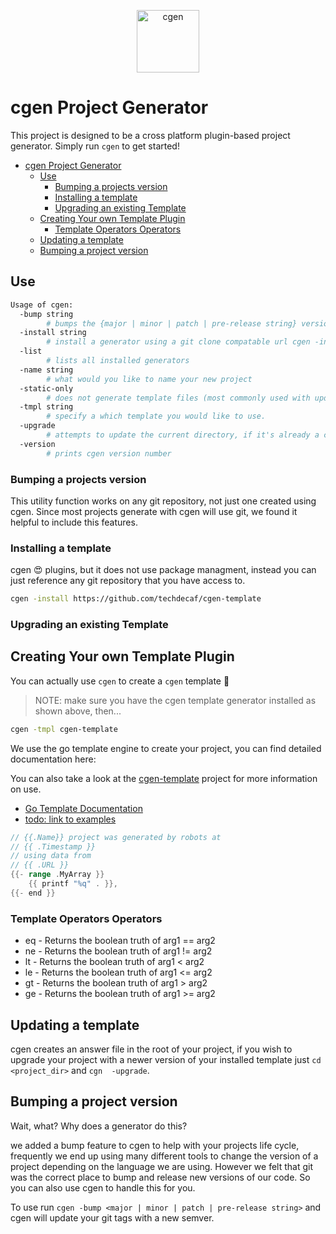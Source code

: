 
<p align="center">
  <img alt="cgen" src="https://images.techdecaf.com/fit-in/100x/techdecaf/cgen_logo.png" width="100" />
</p>

# cgen Project Generator

This project is designed to be a cross platform plugin-based project generator.
Simply run `cgen` to get started!

- [cgen Project Generator](#cgen-project-generator)
  - [Use](#use)
    - [Bumping a projects version](#bumping-a-projects-version)
    - [Installing a template](#installing-a-template)
    - [Upgrading an existing Template](#upgrading-an-existing-template)
  - [Creating Your own Template Plugin](#creating-your-own-template-plugin)
    - [Template Operators Operators](#template-operators-operators)
  - [Updating a template](#updating-a-template)
  - [Bumping a project version](#bumping-a-project-version)

## Use

```bash
Usage of cgen:
  -bump string
        # bumps the {major | minor | patch | pre-release string} version of the current directory using git tags.
  -install string
        # install a generator using a git clone compatable url cgen -install <url>
  -list
        # lists all installed generators
  -name string
        # what would you like to name your new project
  -static-only
        # does not generate template files (most commonly used with update)
  -tmpl string
        # specify a which template you would like to use.
  -upgrade
        # attempts to update the current directory, if it's already a cgen project
  -version
        # prints cgen version number
```

### Bumping a projects version

This utility function works on any git repository, not just one created using cgen.  Since most projects generate with cgen will use git, we found it helpful to include this features.

### Installing a template

cgen :heart_eyes: plugins, but it does not use package managment, instead you can just reference any git repository that you have access to.

```bash
cgen -install https://github.com/techdecaf/cgen-template
```

### Upgrading an existing Template

## Creating Your own Template Plugin

You can actually use `cgen` to create a `cgen` template :tada:

> NOTE: make sure you have the cgen template generator installed as shown above, then...

```bash
cgen -tmpl cgen-template
```

We use the go template engine to create your project, you can find detailed documentation here:

You can also take a look at the [cgen-template](https://github.com/techdecaf/cgen-template) project for more information on use.

- [Go Template Documentation](https://golang.org/pkg/html/template/)
- [todo: link to examples](/examples)

```go
// {{.Name}} project was generated by robots at
// {{ .Timestamp }}
// using data from
// {{ .URL }}
{{- range .MyArray }}
    {{ printf "%q" . }},
{{- end }}
```

### Template Operators Operators

- eq - Returns the boolean truth of arg1 == arg2
- ne - Returns the boolean truth of arg1 != arg2
- lt - Returns the boolean truth of arg1 < arg2
- le - Returns the boolean truth of arg1 <= arg2
- gt - Returns the boolean truth of arg1 > arg2
- ge - Returns the boolean truth of arg1 >= arg2

## Updating a template

cgen creates an answer file in the root of your project, if you wish to upgrade your project with a newer version of your installed template just `cd <project_dir>` and `cgn  -upgrade`.

## Bumping a project version

Wait, what? Why does a generator do this?

we added a bump feature to cgen to help with your projects life cycle, frequently we end up using many different tools to change the version of a project depending on the language we are using.  However we felt that git was the correct place to bump and release new versions of our code.  So you can also use cgen to handle this for you.

To use run `cgen -bump <major | minor | patch | pre-release string>` and cgen will update your git tags with a new semver.
